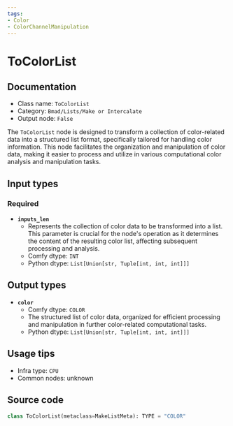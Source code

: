 ```yaml
---
tags:
- Color
- ColorChannelManipulation
---
```


# ToColorList
## Documentation
- Class name: `ToColorList`
- Category: `Bmad/Lists/Make or Intercalate`
- Output node: `False`

The `ToColorList` node is designed to transform a collection of color-related data into a structured list format, specifically tailored for handling color information. This node facilitates the organization and manipulation of color data, making it easier to process and utilize in various computational color analysis and manipulation tasks.
## Input types
### Required
- **`inputs_len`**
    - Represents the collection of color data to be transformed into a list. This parameter is crucial for the node's operation as it determines the content of the resulting color list, affecting subsequent processing and analysis.
    - Comfy dtype: `INT`
    - Python dtype: `List[Union[str, Tuple[int, int, int]]]`
## Output types
- **`color`**
    - Comfy dtype: `COLOR`
    - The structured list of color data, organized for efficient processing and manipulation in further color-related computational tasks.
    - Python dtype: `List[Union[str, Tuple[int, int, int]]]`
## Usage tips
- Infra type: `CPU`
- Common nodes: unknown


## Source code
```python
class ToColorList(metaclass=MakeListMeta): TYPE = "COLOR"

```
